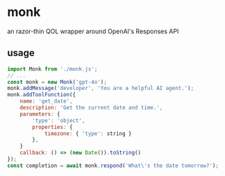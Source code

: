 # monk
an razor-thin QOL wrapper around OpenAI's Responses API

## usage

```js
import Monk from './monk.js';
// ...
const monk = new Monk('gpt-4o');
monk.addMessage('developer', 'You are a helpful AI agent.');
monk.addToolFunction({
    name: 'get_date',
    description: 'Get the current date and time.',
    parameters: {
        'type': 'object',
        properties: {
            timezone: { 'type': string }
        },
    }
    callback: () => (new Date()).toString()
});
const completion = await monk.respond('What\'s the date tomorrow?');
```
